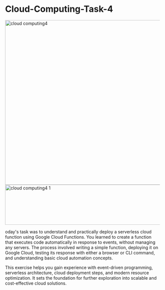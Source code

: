 # Cloud-Computing-Task-4

<img width="953" height="534" alt="cloud computing4" src="https://github.com/user-attachments/assets/a0016b1e-e619-4b4e-acfe-a780bb95e3bf" />
<img width="1073" height="130" alt="cloud computing4 1" src="https://github.com/user-attachments/assets/5fdb6d91-d023-4a58-b406-91e87adc9eb0" />

oday's task was to understand and practically deploy a serverless cloud function using Google Cloud Functions. You learned to create a function that executes code automatically in response to events, without managing any servers. The process involved writing a simple function, deploying it on Google Cloud, testing its response with either a browser or CLI command, and understanding basic cloud automation concepts.​

This exercise helps you gain experience with event-driven programming, serverless architecture, cloud deployment steps, and modern resource optimization. It sets the foundation for further exploration into scalable and cost-effective cloud solutions.
